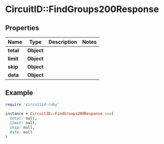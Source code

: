 # CircuitID::FindGroups200Response

## Properties

| Name | Type | Description | Notes |
| ---- | ---- | ----------- | ----- |
| **total** | **Object** |  |  |
| **limit** | **Object** |  |  |
| **skip** | **Object** |  |  |
| **data** | **Object** |  |  |

## Example

```ruby
require 'circuitid-ruby'

instance = CircuitID::FindGroups200Response.new(
  total: null,
  limit: null,
  skip: null,
  data: null
)
```

